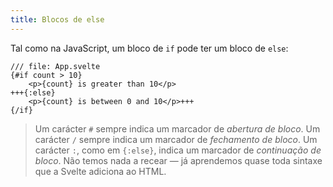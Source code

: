 ```yaml
---
title: Blocos de else
---
```


Tal como na JavaScript, um bloco de `if` pode ter um bloco de `else`:

```svelte
/// file: App.svelte
{#if count > 10}
	<p>{count} is greater than 10</p>
+++{:else}
	<p>{count} is between 0 and 10</p>+++
{/if}
```

> Um carácter `#` sempre indica um marcador de _abertura de bloco_. Um carácter `/` sempre indica um marcador de _fechamento de bloco_. Um carácter `:`, como em `{:else}`, indica um marcador de _continuação de bloco_. Não temos nada a recear — já aprendemos quase toda sintaxe que a Svelte adiciona ao HTML.
